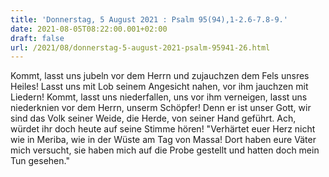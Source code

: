 ```yaml
---
title: 'Donnerstag, 5 August 2021 : Psalm 95(94),1-2.6-7.8-9.'
date: 2021-08-05T08:22:00.001+02:00
draft: false
url: /2021/08/donnerstag-5-august-2021-psalm-95941-26.html
---
```


Kommt, lasst uns jubeln vor dem Herrn und zujauchzen dem Fels unsres Heiles! Lasst uns mit Lob seinem Angesicht nahen, vor ihm jauchzen mit Liedern! Kommt, lasst uns niederfallen, uns vor ihm verneigen, lasst uns niederknien vor dem Herrn, unserm Schöpfer! Denn er ist unser Gott, wir sind das Volk seiner Weide, die Herde, von seiner Hand geführt. Ach, würdet ihr doch heute auf seine Stimme hören! "Verhärtet euer Herz nicht wie in Meriba, wie in der Wüste am Tag von Massa! Dort haben eure Väter mich versucht, sie haben mich auf die Probe gestellt und hatten doch mein Tun gesehen."